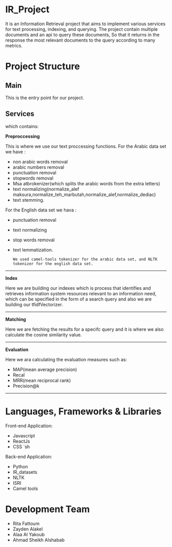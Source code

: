 # IR_Project
 It is an Information Retrieval project that aims to implement various services for text processing, indexing, and querying. The project contain multiple documents and an api to query these documents, So that it returns in the response the most relevant documents to the query according to many metrics.

# Project Structure
## Main
This is the entry point for our project.

## Services
which contains:

**Preproccessing**

This is where we use our text proccessing functions. 
For the Arabic data set we have : 
- non arabic words removal
- arabic numbers removal
- punctuation removal
- stopwords removal
- Msa atbrokenizer(which splits the arabic words from the extra letters)
- text normalizing(normalize_alef maksura,normalize_teh_marbutah,normalize_alef,normalize_dediac)
- text stemming.

For the English data set we hava : 
- punctuation removal
- text normalizing
- stop words removal
- text lemmatization.

  `We used camel-tools tokenizer for the arabic data set, and NLTK tokenizer for the english data set.`
___
**Index**

Here we are building our indexes which is process that identifies and retrieves information system resources relevant to an information need, which can be specified in the form of a search query and also we are building our tfidfVectorizer.
___
**Matching**

Here we are fetching  the results for a specifc query and it is where we also calculate the cosine similarity value.
___
**Evaluation**

Here we ara calculating the evaluation measures such as:
- MAP(mean average precision)
- Recal
- MRR(mean reciprocal rank)
- Precision@k
___
# Languages, Frameworks & Libraries
Front-end Application:
- Javascript 
- ReactJs
- CSS
`sh

Back-end Application:
- Python 
- IR_datasets
- NLTK
- ISRI
- Camel tools

# Development Team
- Rita Fattoum
- Zayden Alakel
- Alaa Al Yakoub
- Ahmad Sheikh Alshabab
